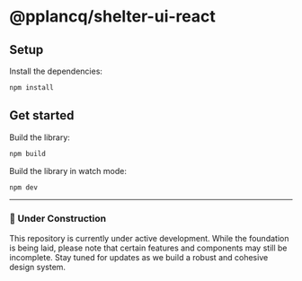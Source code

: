 # @pplancq/shelter-ui-react

## Setup

Install the dependencies:

```bash
npm install
```

## Get started

Build the library:

```bash
npm build
```

Build the library in watch mode:

```bash
npm dev
```

---

### 🚧 Under Construction

This repository is currently under active development.
While the foundation is being laid, please note that certain features and components may still be incomplete.
Stay tuned for updates as we build a robust and cohesive design system.
